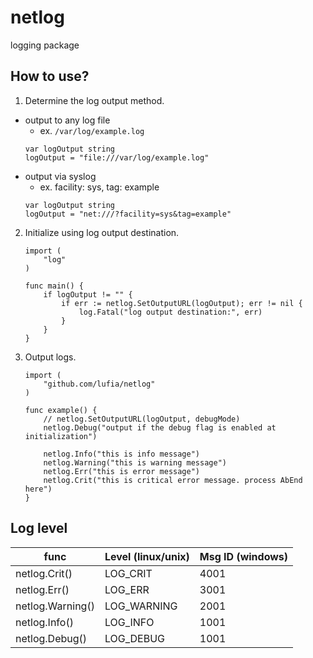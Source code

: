 # netlog
logging package

## How to use?

1. Determine the log output method.
* output to any log file
    * ex. `/var/log/example.log`
    ```
    var logOutput string
    logOutput = "file:///var/log/example.log"
    ```
* output via syslog
    * ex. facility: sys, tag: example
    ```
    var logOutput string
    logOutput = "net:///?facility=sys&tag=example"
    ```
2. Initialize using log output destination.
    ```
    import (
    	"log"
    )
    
    func main() {
    	if logOutput != "" {
    		if err := netlog.SetOutputURL(logOutput); err != nil {
    			log.Fatal("log output destination:", err)
    		}
    	}
    }
    ```
3. Output logs.
    ```
    import (
    	"github.com/lufia/netlog"
    )
    
    func example() {
        // netlog.SetOutputURL(logOutput, debugMode)
        netlog.Debug("output if the debug flag is enabled at initialization")

        netlog.Info("this is info message")
        netlog.Warning("this is warning message")
        netlog.Err("this is error message")
        netlog.Crit("this is critical error message. process AbEnd here")
    }
    ```

## Log level
| func | Level (linux/unix) | Msg ID (windows) |
| --- | --- | --- |
| netlog.Crit() | LOG_CRIT | 4001 |
| netlog.Err() | LOG_ERR | 3001 |
| netlog.Warning() | LOG_WARNING | 2001 |
| netlog.Info() | LOG_INFO |1001 |
| netlog.Debug() | LOG_DEBUG | 1001 |

